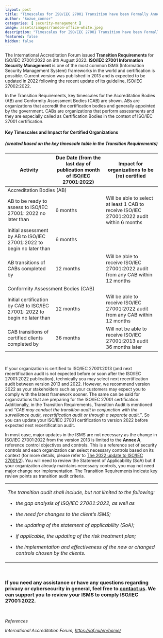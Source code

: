 ```yaml
---
layout: post
title: "Timescales for ISO/IEC 27001 Transition have been Formally Announced"
author: "kozue_connor"
categories: [ security-management ]
image: assets/images/random-office-white.jpeg
description: "Timescales for ISO/IEC 27001 Transition have been Formally Announced"
featured: false
hidden: false
---
```


The International Accreditation Forum issued **Transition Requirements** for ISO/IEC 27001:2022 on 9th August 2022. **ISO/IEC 27001 Information Security Management** is one of the most common ISMS (Information Security Management System) frameworks in the world and certification is possible. Current version was published in 2013 and is expected to be updated in 2022 following the recent update of its guideline, ISO/IEC 27002:2022.

In the Transition Requirements, key timescales for the Accreditation Bodies (AB) and Conformity Assessment Bodies (CAB) are shown. ABs are organizations that accredit the certification bodies and generally appointed by the government. CABs are organizations that perform assessments and they are especially called as Certification Bodies in the context of ISO/IEC 27001 certification.

#### Key Timescales and Impact for Certified Organizations  
##### (created based on the key timescale table in the Transition Requirements)

<table><thead><tr class="header"><th>Activity</th><th>Due Date (from the last day of publication month of ISO/IEC 27001:2022)</th><th>Impact for organizations to be (re) certified</th></tr></thead><tbody><tr class="odd"><td colspan="3">Accreditation Bodies (AB)</td></tr><tr class="even"><td>AB to be ready to assess to ISO/IEC 27001: 2022 no later than</td><td>6 months</td><td>Will be able to select at least 1 CAB to receive ISO/IEC 27001:2022 audit within 6 months</td></tr><tr class="odd"><td>Initial assessment by AB to ISO/IEC 27001:2022 to begin no later than</td><td>6 months</td><td></td></tr><tr class="even"><td>AB transitions of CABs completed by</td><td>12 months</td><td>Will be able to receive ISO/IEC 27001:2022 audit from any CAB within 12 months</td></tr><tr class="odd"><td colspan="3">Conformity Assessment Bodies (CAB)</td></tr><tr class="even"><td>Initial certification by CAB to ISO/IEC 27001: 2022 to begin no later than</td><td>12 months</td><td>Will be able to receive ISO/IEC 27001:2022 audit from any CAB within 12 months</td></tr><tr class="odd"><td>CAB transitions of certified clients completed by</td><td>36 months</td><td>Will not be able to receive ISO/IEC 27001:2013 audit 36 months later</td></tr></tbody></table>

<br>

If your organization is certified to ISO/IEC 27001:2013 (and next recertification audit is not expected before or soon after the ISO/IEC 27001:2022 publication), technically you may select next recertification audit between version 2013 and 2022. However, we recommend version 2022 as your stakeholders such as your customers may expect you to comply with the latest framework sooner. The same can be said for organizations that are preparing for the ISO/IEC 27001 certification. Additionally, in the Transition Requirements, Transition Audit is mentioned and *“CAB may conduct the transition audit in conjunction with the surveillance audit, recertification audit or through a separate audit.”*. So you can update your ISO/IEC 27001 certification to version 2022 before expected next recertification audit.

In most case, major updates in the ISMS are not necessary as the change in ISO/IEC 27001:2022 from the version 2013 is limited to the **Annex A**, reference control objectives and controls. This is a reference set of security controls and each organization can select necessary controls based on its context (for more details, please refer to [The 2022 update to ISO/IEC 27001/2](https://ordina-cyber.github.io/New-ISO27K/)). You will need to review the Statement of Applicability (SoA) but if your organization already maintains necessary controls, you may not need major change nor implementation. The Transition Requirements indicate key review points as transition audit criteria.

<table><tbody><tr class="odd"><td><p><em>The transition audit shall include, but not limited to the following:</em></p><ul><li><p><em>the gap analysis of ISO/IEC 27001:2022, as well as</em></p></li><li><p><em>the need for changes to the client’s ISMS;</em></p></li><li><p><em>the updating of the statement of applicability (SoA);</em></p></li><li><p><em>if applicable, the updating of the risk treatment plan;</em></p></li><li><p><em>the implementation and effectiveness of the new or changed controls chosen by the clients.</em></p></li></ul></td></tr></tbody></table>

<br>

### If you need any assistance or have any questions regarding privacy or cybersecurity in general, feel free to [contact us](https://www.ordina.be/diensten/security-and-privacy/). We can support you to review your ISMS to comply ISO/IEC 27001:2022.

<br>

*References*

*International Accreditation Forum, https://iaf.nu/en/home/*